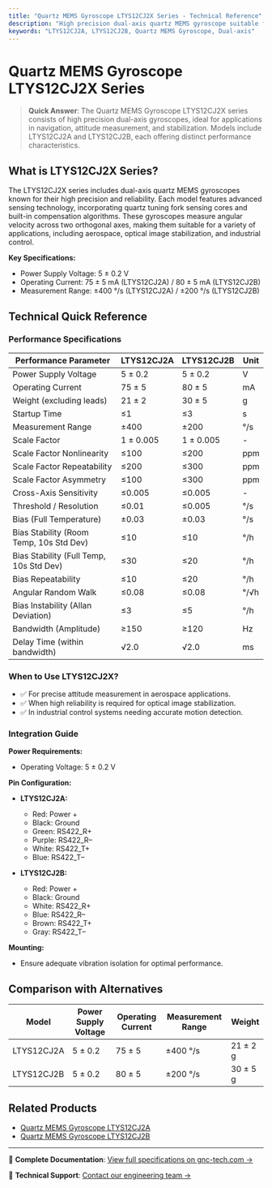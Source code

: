 ```yaml
---
title: "Quartz MEMS Gyroscope LTYS12CJ2X Series - Technical Reference"
description: "High precision dual-axis quartz MEMS gyroscope suitable for navigation and stabilization, featuring models LTYS12CJ2A and LTYS12CJ2B."
keywords: "LTYS12CJ2A, LTYS12CJ2B, Quartz MEMS Gyroscope, Dual-axis"
---
```


# Quartz MEMS Gyroscope LTYS12CJ2X Series

> **Quick Answer**: The Quartz MEMS Gyroscope LTYS12CJ2X series consists of high precision dual-axis gyroscopes, ideal for applications in navigation, attitude measurement, and stabilization. Models include LTYS12CJ2A and LTYS12CJ2B, each offering distinct performance characteristics.

## What is LTYS12CJ2X Series?

The LTYS12CJ2X series includes dual-axis quartz MEMS gyroscopes known for their high precision and reliability. Each model features advanced sensing technology, incorporating quartz tuning fork sensing cores and built-in compensation algorithms. These gyroscopes measure angular velocity across two orthogonal axes, making them suitable for a variety of applications, including aerospace, optical image stabilization, and industrial control.

**Key Specifications:**
- Power Supply Voltage: 5 ± 0.2 V
- Operating Current: 75 ± 5 mA (LTYS12CJ2A) / 80 ± 5 mA (LTYS12CJ2B)
- Measurement Range: ±400 °/s (LTYS12CJ2A) / ±200 °/s (LTYS12CJ2B)

## Technical Quick Reference

### Performance Specifications

| Performance Parameter | LTYS12CJ2A | LTYS12CJ2B | Unit |
| --- | --- | --- | --- |
| Power Supply Voltage | 5 ± 0.2 | 5 ± 0.2 | V |
| Operating Current | 75 ± 5 | 80 ± 5 | mA |
| Weight (excluding leads) | 21 ± 2 | 30 ± 5 | g |
| Startup Time | ≤1 | ≤3 | s |
| Measurement Range | ±400 | ±200 | °/s |
| Scale Factor | 1 ± 0.005 | 1 ± 0.005 | - |
| Scale Factor Nonlinearity | ≤100 | ≤200 | ppm |
| Scale Factor Repeatability | ≤200 | ≤300 | ppm |
| Scale Factor Asymmetry | ≤100 | ≤300 | ppm |
| Cross-Axis Sensitivity | ≤0.005 | ≤0.005 | - |
| Threshold / Resolution | ≤0.01 | ≤0.005 | °/s |
| Bias (Full Temperature) | ±0.03 | ±0.03 | °/s |
| Bias Stability (Room Temp, 10s Std Dev) | ≤10 | ≤10 | °/h |
| Bias Stability (Full Temp, 10s Std Dev) | ≤30 | ≤20 | °/h |
| Bias Repeatability | ≤10 | ≤20 | °/h |
| Angular Random Walk | ≤0.08 | ≤0.08 | °/√h |
| Bias Instability (Allan Deviation) | ≤3 | ≤5 | °/h |
| Bandwidth (Amplitude) | ≥150 | ≥120 | Hz |
| Delay Time (within bandwidth) | √2.0 | √2.0 | ms |

### When to Use LTYS12CJ2X?
- ✅ For precise attitude measurement in aerospace applications.
- ✅ When high reliability is required for optical image stabilization.
- ✅ In industrial control systems needing accurate motion detection.

### Integration Guide
**Power Requirements:**
- Operating Voltage: 5 ± 0.2 V

**Pin Configuration:**
- **LTYS12CJ2A:**
  - Red: Power +
  - Black: Ground
  - Green: RS422_R+
  - Purple: RS422_R–
  - White: RS422_T+
  - Blue: RS422_T–

- **LTYS12CJ2B:**
  - Red: Power +
  - Black: Ground
  - White: RS422_R+
  - Blue: RS422_R–
  - Brown: RS422_T+
  - Gray: RS422_T–

**Mounting:**
- Ensure adequate vibration isolation for optimal performance.

## Comparison with Alternatives

| Model | Power Supply Voltage | Operating Current | Measurement Range | Weight |
|-------|---------------------|-------------------|-------------------|--------|
| LTYS12CJ2A | 5 ± 0.2 | 75 ± 5 | ±400 °/s | 21 ± 2 g |
| LTYS12CJ2B | 5 ± 0.2 | 80 ± 5 | ±200 °/s | 30 ± 5 g |

## Related Products
- [Quartz MEMS Gyroscope LTYS12CJ2A](https://www.gnc-tech.com/products/quartz-mems-gyroscope-ltys12cj2a/)
- [Quartz MEMS Gyroscope LTYS12CJ2B](https://www.gnc-tech.com/products/quartz-mems-gyroscope-ltys12cj2b/)

---

📘 **Complete Documentation**: [View full specifications on gnc-tech.com →](https://www.gnc-tech.com/products/quartz-mems-gyroscope-ltys12cj2x/)

💬 **Technical Support**: [Contact our engineering team →](https://www.gnc-tech.com/contact)